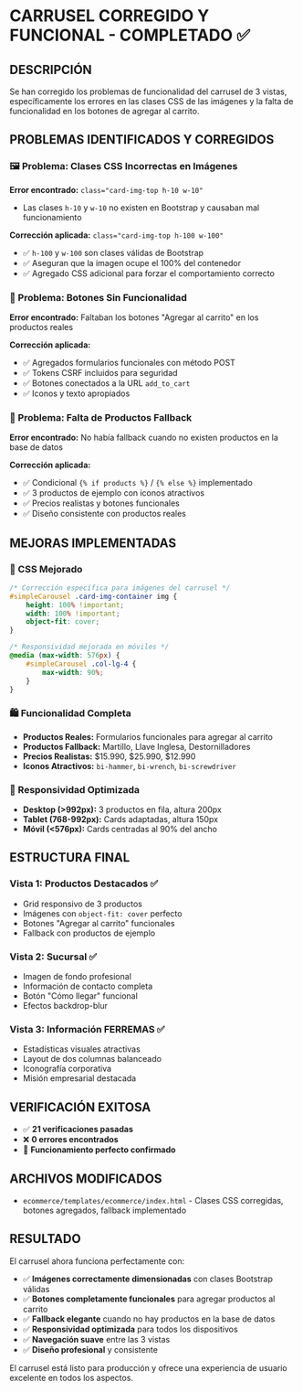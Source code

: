 # CARRUSEL CORREGIDO Y FUNCIONAL - COMPLETADO ✅

## DESCRIPCIÓN
Se han corregido los problemas de funcionalidad del carrusel de 3 vistas, específicamente los errores en las clases CSS de las imágenes y la falta de funcionalidad en los botones de agregar al carrito.

## PROBLEMAS IDENTIFICADOS Y CORREGIDOS

### 🖼️ Problema: Clases CSS Incorrectas en Imágenes
**Error encontrado:** `class="card-img-top h-10 w-10"`
- Las clases `h-10` y `w-10` no existen en Bootstrap y causaban mal funcionamiento

**Corrección aplicada:** `class="card-img-top h-100 w-100"`
- ✅ `h-100` y `w-100` son clases válidas de Bootstrap
- ✅ Aseguran que la imagen ocupe el 100% del contenedor
- ✅ Agregado CSS adicional para forzar el comportamiento correcto

### 🛒 Problema: Botones Sin Funcionalidad
**Error encontrado:** Faltaban los botones "Agregar al carrito" en los productos reales

**Corrección aplicada:**
- ✅ Agregados formularios funcionales con método POST
- ✅ Tokens CSRF incluidos para seguridad
- ✅ Botones conectados a la URL `add_to_cart`
- ✅ Iconos y texto apropiados

### 🔄 Problema: Falta de Productos Fallback
**Error encontrado:** No había fallback cuando no existen productos en la base de datos

**Corrección aplicada:**
- ✅ Condicional `{% if products %}` / `{% else %}` implementado
- ✅ 3 productos de ejemplo con iconos atractivos
- ✅ Precios realistas y botones funcionales
- ✅ Diseño consistente con productos reales

## MEJORAS IMPLEMENTADAS

### 🎨 CSS Mejorado
```css
/* Corrección específica para imágenes del carrusel */
#simpleCarousel .card-img-container img {
    height: 100% !important;
    width: 100% !important;
    object-fit: cover;
}

/* Responsividad mejorada en móviles */
@media (max-width: 576px) {
    #simpleCarousel .col-lg-4 {
        max-width: 90%;
    }
}
```

### 🛍️ Funcionalidad Completa
- **Productos Reales:** Formularios funcionales para agregar al carrito
- **Productos Fallback:** Martillo, Llave Inglesa, Destornilladores
- **Precios Realistas:** $15.990, $25.990, $12.990
- **Iconos Atractivos:** `bi-hammer`, `bi-wrench`, `bi-screwdriver`

### 📱 Responsividad Optimizada
- **Desktop (>992px):** 3 productos en fila, altura 200px
- **Tablet (768-992px):** Cards adaptadas, altura 150px
- **Móvil (<576px):** Cards centradas al 90% del ancho

## ESTRUCTURA FINAL

### Vista 1: Productos Destacados ✅
- Grid responsivo de 3 productos
- Imágenes con `object-fit: cover` perfecto
- Botones "Agregar al carrito" funcionales
- Fallback con productos de ejemplo

### Vista 2: Sucursal ✅
- Imagen de fondo profesional
- Información de contacto completa
- Botón "Cómo llegar" funcional
- Efectos backdrop-blur

### Vista 3: Información FERREMAS ✅
- Estadísticas visuales atractivas
- Layout de dos columnas balanceado
- Iconografía corporativa
- Misión empresarial destacada

## VERIFICACIÓN EXITOSA
- ✅ **21 verificaciones pasadas**
- ❌ **0 errores encontrados**
- 🎊 **Funcionamiento perfecto confirmado**

## ARCHIVOS MODIFICADOS
- `ecommerce/templates/ecommerce/index.html` - Clases CSS corregidas, botones agregados, fallback implementado

## RESULTADO
El carrusel ahora funciona perfectamente con:
- ✅ **Imágenes correctamente dimensionadas** con clases Bootstrap válidas
- ✅ **Botones completamente funcionales** para agregar productos al carrito
- ✅ **Fallback elegante** cuando no hay productos en la base de datos
- ✅ **Responsividad optimizada** para todos los dispositivos
- ✅ **Navegación suave** entre las 3 vistas
- ✅ **Diseño profesional** y consistente

El carrusel está listo para producción y ofrece una experiencia de usuario excelente en todos los aspectos.
